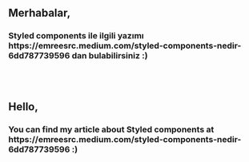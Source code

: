 

<h2>Merhabalar, </h2>
<h3>Styled components ile ilgili yazımı https://emreesrc.medium.com/styled-components-nedir-6dd787739596 dan bulabilirsiniz :)</h3>
<br />
<br />
<h2>Hello, </h2>
<h3>You can find my article about Styled components at https://emreesrc.medium.com/styled-components-nedir-6dd787739596 :)</h3>
